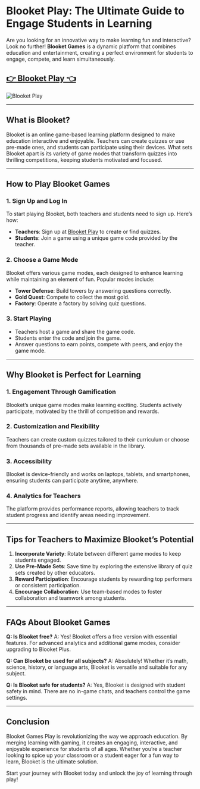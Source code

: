 # Blooket Play: The Ultimate Guide to Engage Students in Learning

Are you looking for an innovative way to make learning fun and interactive? Look no further! **Blooket Games** is a dynamic platform that combines education and entertainment, creating a perfect environment for students to engage, compete, and learn simultaneously. 

## <a href="https://classroom-6x-unblocked.github.io/">👉 Blooket Play 👈</a>

![Blooket Play](https://github.com/user-attachments/assets/147de36a-dafb-44fa-9c0b-07a7ea639ff3)

---

## What is Blooket?

Blooket is an online game-based learning platform designed to make education interactive and enjoyable. Teachers can create quizzes or use pre-made ones, and students can participate using their devices. What sets Blooket apart is its variety of game modes that transform quizzes into thrilling competitions, keeping students motivated and focused.

---

## How to Play Blooket Games

### 1. **Sign Up and Log In**
To start playing Blooket, both teachers and students need to sign up. Here’s how:
- **Teachers**: Sign up at [Blooket Play](https://classroom-6x-unblocked.github.io/) to create or find quizzes.
- **Students**: Join a game using a unique game code provided by the teacher.

### 2. **Choose a Game Mode**
Blooket offers various game modes, each designed to enhance learning while maintaining an element of fun. Popular modes include:
- **Tower Defense**: Build towers by answering questions correctly.
- **Gold Quest**: Compete to collect the most gold.
- **Factory**: Operate a factory by solving quiz questions.

### 3. **Start Playing**
- Teachers host a game and share the game code.
- Students enter the code and join the game.
- Answer questions to earn points, compete with peers, and enjoy the game mode.

---

## Why Blooket is Perfect for Learning

### 1. **Engagement Through Gamification**
Blooket’s unique game modes make learning exciting. Students actively participate, motivated by the thrill of competition and rewards.

### 2. **Customization and Flexibility**
Teachers can create custom quizzes tailored to their curriculum or choose from thousands of pre-made sets available in the library.

### 3. **Accessibility**
Blooket is device-friendly and works on laptops, tablets, and smartphones, ensuring students can participate anytime, anywhere.

### 4. **Analytics for Teachers**
The platform provides performance reports, allowing teachers to track student progress and identify areas needing improvement.

---

## Tips for Teachers to Maximize Blooket’s Potential

1. **Incorporate Variety**: Rotate between different game modes to keep students engaged.
2. **Use Pre-Made Sets**: Save time by exploring the extensive library of quiz sets created by other educators.
3. **Reward Participation**: Encourage students by rewarding top performers or consistent participation.
4. **Encourage Collaboration**: Use team-based modes to foster collaboration and teamwork among students.

---

## FAQs About Blooket Games

**Q: Is Blooket free?**
A: Yes! Blooket offers a free version with essential features. For advanced analytics and additional game modes, consider upgrading to Blooket Plus.

**Q: Can Blooket be used for all subjects?**
A: Absolutely! Whether it’s math, science, history, or language arts, Blooket is versatile and suitable for any subject.

**Q: Is Blooket safe for students?**
A: Yes, Blooket is designed with student safety in mind. There are no in-game chats, and teachers control the game settings.

---

## Conclusion

Blooket Games Play is revolutionizing the way we approach education. By merging learning with gaming, it creates an engaging, interactive, and enjoyable experience for students of all ages. Whether you’re a teacher looking to spice up your classroom or a student eager for a fun way to learn, Blooket is the ultimate solution.

Start your journey with Blooket today and unlock the joy of learning through play!
